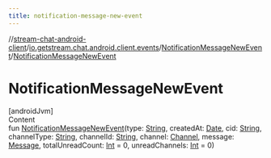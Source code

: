 ```yaml
---
title: notification-message-new-event
---
```

//[stream-chat-android-client](../../../index.md)/[io.getstream.chat.android.client.events](../index.md)/[NotificationMessageNewEvent](index.md)/[NotificationMessageNewEvent](NotificationMessageNewEvent.md)



# NotificationMessageNewEvent  
[androidJvm]  
Content  
fun [NotificationMessageNewEvent](NotificationMessageNewEvent.md)(type: [String](https://kotlinlang.org/api/latest/jvm/stdlib/kotlin/-string/index.html), createdAt: [Date](https://developer.android.com/reference/kotlin/java/util/Date.html), cid: [String](https://kotlinlang.org/api/latest/jvm/stdlib/kotlin/-string/index.html), channelType: [String](https://kotlinlang.org/api/latest/jvm/stdlib/kotlin/-string/index.html), channelId: [String](https://kotlinlang.org/api/latest/jvm/stdlib/kotlin/-string/index.html), channel: [Channel](../../io.getstream.chat.android.client.models/Channel/index.md), message: [Message](../../io.getstream.chat.android.client.models/Message/index.md), totalUnreadCount: [Int](https://kotlinlang.org/api/latest/jvm/stdlib/kotlin/-int/index.html) = 0, unreadChannels: [Int](https://kotlinlang.org/api/latest/jvm/stdlib/kotlin/-int/index.html) = 0)  



